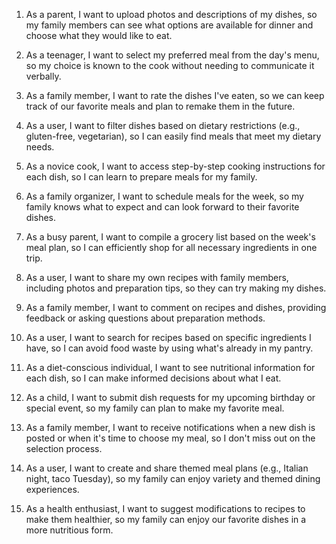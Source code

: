 1. As a parent, I want to upload photos and descriptions of my dishes, so my family members can see what options are available for dinner and choose what they would like to eat.

2. As a teenager, I want to select my preferred meal from the day's menu, so my choice is known to the cook without needing to communicate it verbally.

3. As a family member, I want to rate the dishes I've eaten, so we can keep track of our favorite meals and plan to remake them in the future.

4. As a user, I want to filter dishes based on dietary restrictions (e.g., gluten-free, vegetarian), so I can easily find meals that meet my dietary needs.

5. As a novice cook, I want to access step-by-step cooking instructions for each dish, so I can learn to prepare meals for my family.

6. As a family organizer, I want to schedule meals for the week, so my family knows what to expect and can look forward to their favorite dishes.

7. As a busy parent, I want to compile a grocery list based on the week's meal plan, so I can efficiently shop for all necessary ingredients in one trip.

8. As a user, I want to share my own recipes with family members, including photos and preparation tips, so they can try making my dishes.

9. As a family member, I want to comment on recipes and dishes, providing feedback or asking questions about preparation methods.

10. As a user, I want to search for recipes based on specific ingredients I have, so I can avoid food waste by using what's already in my pantry.

11. As a diet-conscious individual, I want to see nutritional information for each dish, so I can make informed decisions about what I eat.

12. As a child, I want to submit dish requests for my upcoming birthday or special event, so my family can plan to make my favorite meal.

13. As a family member, I want to receive notifications when a new dish is posted or when it's time to choose my meal, so I don't miss out on the selection process.

14. As a user, I want to create and share themed meal plans (e.g., Italian night, taco Tuesday), so my family can enjoy variety and themed dining experiences.

15. As a health enthusiast, I want to suggest modifications to recipes to make them healthier, so my family can enjoy our favorite dishes in a more nutritious form.
